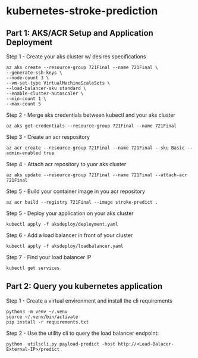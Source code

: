 # kubernetes-stroke-prediction


## Part 1: AKS/ACR Setup and Application Deployment 
Step 1 - Create your aks cluster w/ desires specifications
```
az aks create --resource-group 721Final --name 721Final \
--generate-ssh-keys \
--node-count 3 \
--vm-set-type VirtualMachineScaleSets \
--load-balancer-sku standard \
--enable-cluster-autoscaler \
--min-count 1 \
--max-count 5
```

Step 2 - Merge aks credentials between kubectl and your aks cluster
```
az aks get-credentials --resource-group 721Final --name 721Final
```

Step 3 - Create an acr respository
```
az acr create --resource-group 721Final --name 721Final --sku Basic --admin-enabled true
```

Step 4 - Attach acr repository to yuor aks cluster
```
az aks update --resource-group 721Final --name 721Final --attach-acr 721Final
```

Step 5 - Build your container image in you acr repository
```
az acr build --registry 721Final --image stroke-predict .
```

Step 5 - Deploy your application on your aks cluster
```
kubectl apply -f aksdeploy/deployment.yaml
```

Step 6 - Add a load balancer in front of your cluster
```
kubectl apply -f aksdeploy/loadbalancer.yaml
```

Step 7 - Find your load balancer IP
```
kubectl get services
```

## Part 2: Query you kubernetes application
Step 1 - Create a virtual environment and install the cli requirements
```
python3 -m venv ~/.venv
source ~/.venv/bin/activate
pip install -r requirements.txt
```

Step 2 - Use the utility cli to query the load balancer endpoint:
```
python  utilscli.py payload-predict -host http://<Load-Balacer-External-IP>/predict
```
```
